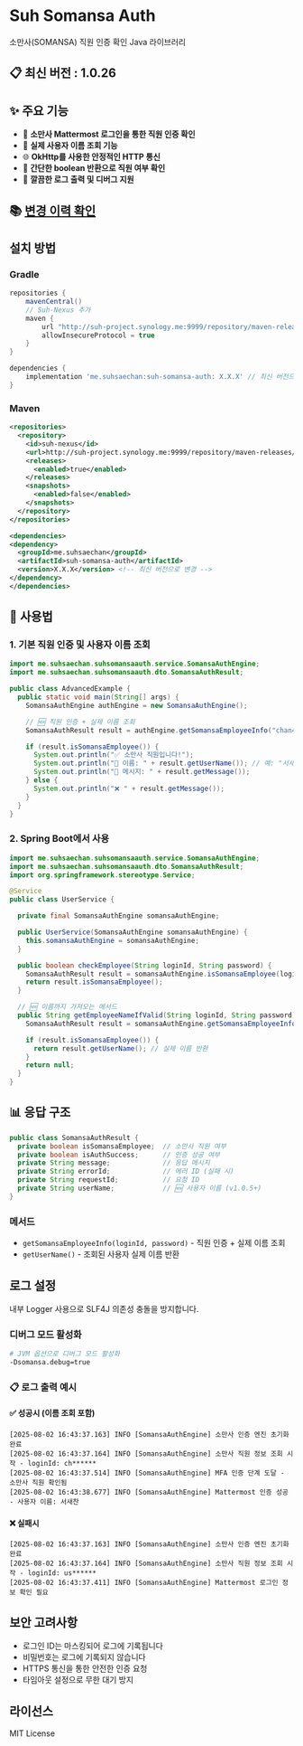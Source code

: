 # Suh Somansa Auth

소만사(SOMANSA) 직원 인증 확인 Java 라이브러리

## 📋 최신 버전 : 1.0.26

## ✨ 주요 기능

- 🔐 **소만사 Mattermost 로그인을 통한 직원 인증 확인**
- 👤 **실제 사용자 이름 조회 기능**
- 🌐 **OkHttp를 사용한 안정적인 HTTP 통신**
- 🎯 **간단한 boolean 반환으로 직원 여부 확인**
- 📝 **깔끔한 로그 출력 및 디버그 지원**

## 📚 [변경 이력 확인](./CHANGELOG.md)

## 설치 방법

### Gradle

```gradle
repositories {
    mavenCentral()
    // Suh-Nexus 추가
    maven {
        url "http://suh-project.synology.me:9999/repository/maven-releases/"
        allowInsecureProtocol = true
    }
}

dependencies {
    implementation 'me.suhsaechan:suh-somansa-auth: X.X.X' // 최신 버전으로 변경
}
```

### Maven

```xml
<repositories>
  <repository>
    <id>suh-nexus</id>
    <url>http://suh-project.synology.me:9999/repository/maven-releases/</url>
    <releases>
      <enabled>true</enabled>
    </releases>
    <snapshots>
      <enabled>false</enabled>
    </snapshots>
  </repository>
</repositories>

<dependencies>
<dependency>
  <groupId>me.suhsaechan</groupId>
  <artifactId>suh-somansa-auth</artifactId>
  <version>X.X.X</version> <!-- 최신 버전으로 변경 -->
</dependency>
</dependencies>
```

## 🚀 사용법

### 1. 기본 직원 인증 및 사용자 이름 조회

```java
import me.suhsaechan.suhsomansaauth.service.SomansaAuthEngine;
import me.suhsaechan.suhsomansaauth.dto.SomansaAuthResult;

public class AdvancedExample {
  public static void main(String[] args) {
    SomansaAuthEngine authEngine = new SomansaAuthEngine();

    // 🆕 직원 인증 + 실제 이름 조회
    SomansaAuthResult result = authEngine.getSomansaEmployeeInfo("chan4760", "password");

    if (result.isSomansaEmployee()) {
      System.out.println("✅ 소만사 직원입니다!");
      System.out.println("👤 이름: " + result.getUserName()); // 예: "서새찬"
      System.out.println("📝 메시지: " + result.getMessage());
    } else {
      System.out.println("❌ " + result.getMessage());
    }
  }
}
```

### 2. Spring Boot에서 사용

```java
import me.suhsaechan.suhsomansaauth.service.SomansaAuthEngine;
import me.suhsaechan.suhsomansaauth.dto.SomansaAuthResult;
import org.springframework.stereotype.Service;

@Service
public class UserService {

  private final SomansaAuthEngine somansaAuthEngine;

  public UserService(SomansaAuthEngine somansaAuthEngine) {
    this.somansaAuthEngine = somansaAuthEngine;
  }

  public boolean checkEmployee(String loginId, String password) {
    SomansaAuthResult result = somansaAuthEngine.isSomansaEmployee(loginId, password);
    return result.isSomansaEmployee();
  }

  // 🆕 이름까지 가져오는 메서드
  public String getEmployeeNameIfValid(String loginId, String password) {
    SomansaAuthResult result = somansaAuthEngine.getSomansaEmployeeInfo(loginId, password);

    if (result.isSomansaEmployee()) {
      return result.getUserName(); // 실제 이름 반환
    }
    return null;
  }
}
```
## 📊 응답 구조

```java
public class SomansaAuthResult {
  private boolean isSomansaEmployee;  // 소만사 직원 여부
  private boolean isAuthSuccess;      // 인증 성공 여부
  private String message;             // 응답 메시지
  private String errorId;             // 에러 ID (실패 시)
  private String requestId;           // 요청 ID
  private String userName;            // 🆕 사용자 이름 (v1.0.5+)
}
```

### 메서드

- `getSomansaEmployeeInfo(loginId, password)` - 직원 인증 + 실제 이름 조회
- `getUserName()` - 조회된 사용자 실제 이름 반환

## 로그 설정

내부 Logger 사용으로 SLF4J 의존성 충돌을 방지합니다.

### 디버그 모드 활성화
```bash
# JVM 옵션으로 디버그 모드 활성화
-Dsomansa.debug=true
```

### 📋 로그 출력 예시

#### ✅ 성공시 (이름 조회 포함)
```
[2025-08-02 16:43:37.163] INFO [SomansaAuthEngine] 소만사 인증 엔진 초기화 완료
[2025-08-02 16:43:37.164] INFO [SomansaAuthEngine] 소만사 직원 정보 조회 시작 - loginId: ch******
[2025-08-02 16:43:37.514] INFO [SomansaAuthEngine] MFA 인증 단계 도달 - 소만사 직원 확인됨
[2025-08-02 16:43:38.677] INFO [SomansaAuthEngine] Mattermost 인증 성공 - 사용자 이름: 서새찬
```

#### ❌ 실패시
```
[2025-08-02 16:43:37.163] INFO [SomansaAuthEngine] 소만사 인증 엔진 초기화 완료
[2025-08-02 16:43:37.164] INFO [SomansaAuthEngine] 소만사 직원 정보 조회 시작 - loginId: us******
[2025-08-02 16:43:37.411] INFO [SomansaAuthEngine] Mattermost 로그인 정보 확인 필요
```

## 보안 고려사항

- 로그인 ID는 마스킹되어 로그에 기록됩니다
- 비밀번호는 로그에 기록되지 않습니다
- HTTPS 통신을 통한 안전한 인증 요청
- 타임아웃 설정으로 무한 대기 방지

## 라이선스

MIT License

